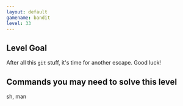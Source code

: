 ```yaml
---
layout: default
gamename: bandit
level: 33
---
```


Level Goal
----------
After all this `git` stuff, it's time for another escape. Good luck!

Commands you may need to solve this level
-----------------------------------------
sh, man
